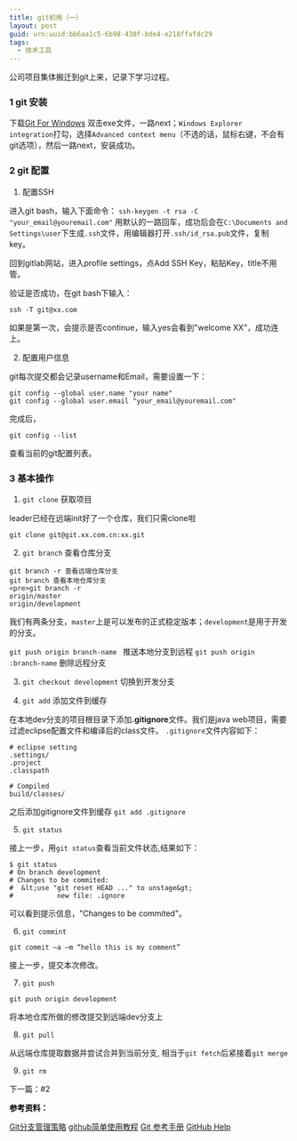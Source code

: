 ```yaml
---
title: git初用（一）
layout: post
guid: urn:uuid:bb6aa1c5-6b98-430f-bde4-e218ffafdc29
tags:
  - 技术工具
---
```


公司项目集体搬迁到git上来，记录下学习过程。

### 1 git 安装

下载<a title="msysgit" href="http://msysgit.github.io/" target="_blank">Git For Windows</a>
双击exe文件，一路next；`Windows Explorer integration`打勾，选择`Advanced context menu`（不选的话，鼠标右键，不会有git选项），然后一路next，安装成功。

### 2 git 配置

1) 配置SSH

进入git bash，输入下面命令：
`ssh-keygen -t rsa -C "your_email@youremail.com"`
用默认的一路回车，成功后会在`C:\Documents and Settings\user`下生成`.ssh`文件，用编辑器打开`.ssh/id_rsa.pub`文件，复制key。

回到gitlab网站，进入profile settings，点Add SSH Key，粘贴Key，title不用管。

验证是否成功，在git bash下输入：
```git
ssh -T git@xx.com
```
如果是第一次，会提示是否continue，输入yes会看到"welcome XX"，成功连上。

2) 配置用户信息

git每次提交都会记录username和Email，需要设置一下：
```git
git config --global user.name "your name"
git config --global user.email "your_email@youremail.com"
```
完成后，
```git
git config --list
```
查看当前的git配置列表。

### 3 基本操作

1) `git clone` 获取项目

leader已经在远端init好了一个仓库，我们只需clone啦
```git
git clone git@git.xx.com.cn:xx.git
```
2) `git branch` 查看仓库分支
```git
git branch -r 查看远端仓库分支
git branch 查看本地仓库分支
<pre>git branch -r 
origin/master
origin/development
```
我们有两条分支，`master`上是可以发布的正式稳定版本；`development`是用于开发的分支。

`git push origin branch-name ` 推送本地分支到远程
`git push origin :branch-name` 删除远程分支

3) `git checkout development` 切换到开发分支

4) `git add` 添加文件到缓存

在本地dev分支的项目根目录下添加<strong>.gitignore</strong>文件。我们是java web项目，需要过滤eclipse配置文件和编译后的class文件。
`.gitignore`文件内容如下：
```
# eclipse setting
.settings/
.project
.classpath

# Compiled
build/classes/
```
之后添加gitignore文件到缓存
`git add .gitignore`

5) `git status`

接上一步，用`git status`查看当前文件状态,结果如下：
```
$ git status
# On branch development
# Changes to be commited:
#  &lt;use "git reset HEAD ..." to unstage&gt;
#           new file: .ignore
```
可以看到提示信息，"Changes to be commited"。

6) `git commint`
```
git commit –a –m “hello this is my comment”
```
接上一步，提交本次修改。

7) `git push`
```
git push origin development
```
将本地仓库所做的修改提交到远端dev分支上

8) `git pull`

从远端仓库提取数据并尝试合并到当前分支, 相当于`git fetch`后紧接着`git merge`

9) `git rm`

下一篇：#2

<span style="color: #000000;"><strong>参考资料：</strong></span>

<a href="http://www.ruanyifeng.com/blog/2012/07/git.html" target="_blank">Git分支管理策略</a>
<a href="http://wuyuans.com/2012/05/github-simple-tutorial/" target="_blank">github简单使用教程</a>
<a href="http://git.oschina.net/progit/" target="_blank">Git 参考手册</a>
<a href="https://help.github.com/" target="_blank">GitHub Help</a>

